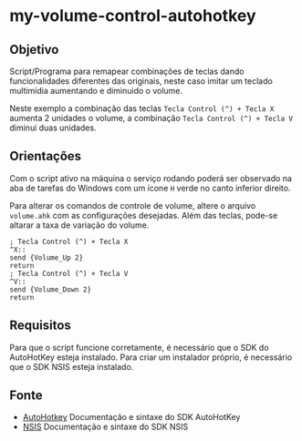 # my-volume-control-autohotkey

## Objetivo

Script/Programa para remapear combinações de teclas dando funcionalidades diferentes das originais, neste caso imitar um teclado multimídia aumentando e diminuido o volume.

Neste exemplo a combinação das teclas `Tecla Control (^) + Tecla X`  aumenta 2 unidades o volume, a combinação `Tecla Control (^) + Tecla V` diminui duas unidades.

## Orientações

Com o script ativo na máquina o serviço rodando poderá ser observado na aba de tarefas do Windows com um ícone `H` verde no canto inferior direito.

Para alterar os comandos de controle de volume, altere o arquivo  `volume.ahk` com as configurações desejadas. Além das teclas, pode-se altarar a taxa de variação do volume.

    ; Tecla Control (^) + Tecla X
    ^X::
    send {Volume_Up 2}
    return
    ; Tecla Control (^) + Tecla V
    ^V::
    send {Volume_Down 2}
    return

## Requisitos

Para que o script funcione corretamente, é necessário que o SDK do AutoHotKey esteja instalado.
Para criar um instalador próprio, é necessário que o SDK NSIS esteja instalado.

## Fonte

* [AutoHotkey](https://www.autohotkey.com/) Documentação e sintaxe do SDK AutoHotKey
* [NSIS](https://nsis.sourceforge.io/Docs/) Documentação e sintaxe do SDK NSIS
  